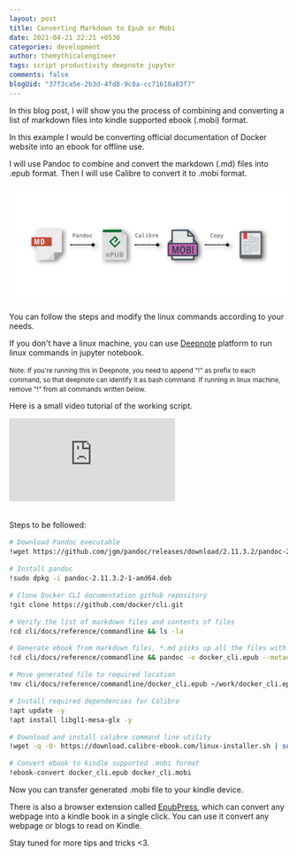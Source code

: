 ```yaml
---
layout: post
title: Converting Markdown to Epub or Mobi
date: 2021-04-21 22:21 +0530
categories: development
author: themythicalengineer
tags: script productivity deepnote jupyter
comments: false
blogUid: "37f3ca5e-2b3d-4fd8-9c8a-cc71618a83f7"
---
```


In this blog post, I will show you the process of combining and converting a list of markdown files into kindle supported ebook (.mobi) format. 

In this example I would be converting official documentation of Docker website into an ebook for offline use.

I will use Pandoc to combine and convert the markdown (.md) files into .epub format. Then I will use Calibre to convert it to .mobi format.

![workflow](/assets/images/converting-markdown-to-epub-mobi/workflow.png)

You can follow the steps and modify the linux commands according to your needs.

If you don't have a linux machine, you can use [Deepnote](https://deepnote.com/) platform to run linux commands in jupyter notebook.

<small>Note: If you're running this in Deepnote, you need to append "!" as prefix to each command, so that deepnote can identify it as bash command. If running in linux machine, remove "!" from all commands written below.</small>

Here is a small video tutorial of the working script.
<div class="resp-container">
    <iframe class="resp-iframe" src="https://www.youtube.com/embed/L4hGDPLMPcw" frameborder="0" allow="accelerometer; autoplay; encrypted-media; gyroscope; picture-in-picture" allowfullscreen></iframe>
</div>

<br/>

Steps to be followed:

```bash
# Download Pandoc executable
!wget https://github.com/jgm/pandoc/releases/download/2.11.3.2/pandoc-2.11.3.2-1-amd64.deb
```

```bash
# Install pandoc
!sudo dpkg -i pandoc-2.11.3.2-1-amd64.deb
```

```bash
# Clone Docker CLI documentation github repository
!git clone https://github.com/docker/cli.git
```

```bash
# Verify the list of markdown files and contents of files
!cd cli/docs/reference/commandline && ls -la
```

```bash
# Generate ebook from markdown files, *.md picks up all the files with .md as extension
!cd cli/docs/reference/commandline && pandoc -o docker_cli.epub --metadata title="Docker CLI Docs" *.md
```

```bash
# Move generated file to required location
!mv cli/docs/reference/commandline/docker_cli.epub ~/work/docker_cli.epub
```

```bash
# Install required dependencies for Calibre
!apt update -y
!apt install libgl1-mesa-glx -y
```

```bash
# Download and install calibre command line utility
!wget -q -O- https://download.calibre-ebook.com/linux-installer.sh | sudo sh /dev/stdin
```

```bash
# Convert ebook to kindle supported .mobi format
!ebook-convert docker_cli.epub docker_cli.mobi
```

Now you can transfer generated .mobi file to your kindle device.

There is also a browser extension called [EpubPress](https://epub.press/), which can convert any webpage into a kindle book in a single click. You can use it convert any webpage or blogs to read on Kindle.

Stay tuned for more tips and tricks <3.
